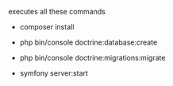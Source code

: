 executes all these commands
- composer install 
- php bin/console doctrine:database:create
- php bin/console doctrine:migrations:migrate

- symfony server:start
